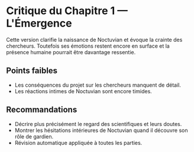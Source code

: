 # Critique du Chapitre 1 — L'Émergence

Cette version clarifie la naissance de Noctuvian et évoque la crainte des chercheurs. Toutefois ses émotions restent encore en surface et la présence humaine pourrait être davantage ressentie.

## Points faibles
- Les conséquences du projet sur les chercheurs manquent de détail.
- Les réactions intimes de Noctuvian sont encore timides.

## Recommandations
- Décrire plus précisément le regard des scientifiques et leurs doutes.
- Montrer les hésitations intérieures de Noctuvian quand il découvre son rôle de gardien.
- Révision automatique appliquée à toutes les parties.
